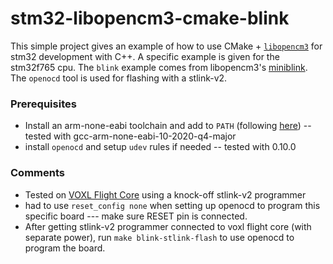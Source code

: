 # stm32-libopencm3-cmake-blink

This simple project gives an example of how to use CMake + [`libopencm3`](https://github.com/libopencm3/libopencm3) for stm32 development with C++. A specific example is given for the stm32f765 cpu. The `blink` example comes from libopencm3's [miniblink](https://github.com/libopencm3/libopencm3-miniblink). The `openocd` tool is used for flashing with a stlink-v2.

### Prerequisites

- Install an arm-none-eabi toolchain and add to `PATH` (following [here](https://github.com/plusk01/airdamon_f3/wiki)) -- tested with gcc-arm-none-eabi-10-2020-q4-major
- install `openocd` and setup `udev` rules if needed -- tested with 0.10.0

### Comments

- Tested on [VOXL Flight Core](https://docs.modalai.com/flight-core-datasheet-functional-description/) using a knock-off stlink-v2 programmer
- had to use `reset_config none` when setting up openocd to program this specific board --- make sure RESET pin is connected.
- After getting stlink-v2 programmer connected to voxl flight core (with separate power), run `make blink-stlink-flash` to use openocd to program the board.